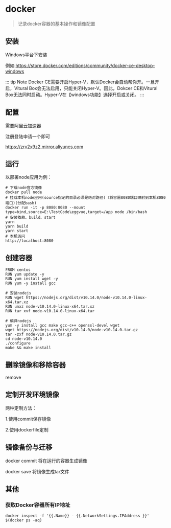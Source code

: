 # docker

> 记录docker容器的基本操作和镜像配置

## 安装

Windows平台下安装

例如:https://store.docker.com/editions/community/docker-ce-desktop-windows

::: tip Note
Docker CE需要开启Hyper-V，默认Docker会自动帮你开。一旦开启，Vitural Box会无法启用，只能关闭Hyper-V。因此，Dokcer CE和Vitural Box无法同时启动。Hyper-V在【windows功能】选择开启或关闭。
:::

## 配置

需要阿里云加速器

注册登陆申请一个即可

https://zrv2x9z2.mirror.aliyuncs.com

## 运行

以部署node应用为例：

```
# 下载node官方镜像
docker pull node
# 挂载本机node应用(source指定的目录必须是绝对路径)（将容器8080端口映射到本机8080端口)(分配bash)
docker run -it -p 8080:8080 --mount type=bind,source=E:\TestCode\eggvue,target=/app node /bin/bash
# 安装依赖、build、start
yarn
yarn build
yarn start
# 本机访问
http://localhost:8080
```

## 创建容器

```
FROM centos
RUN yum update -y
RUN yum install wget -y
RUN yum -y install gcc

# 安装nodejs
RUN wget https://nodejs.org/dist/v10.14.0/node-v10.14.0-linux-x64.tar.xz
RUN unxz node-v10.14.0-linux-x64.tar.xz
RUN tar xvf node-v10.14.0-linux-x64.tar

# 编译nodejs
yum -y install gcc make gcc-c++ openssl-devel wget
wget https://nodejs.org/dist/v10.14.0/node-v10.14.0.tar.gz
tar -zxf node-v10.14.0.tar.gz
cd node-v10.14.0
./configure
make && make install
```

## 删除镜像和移除容器

remove

## 定制开发环境镜像

两种定制方法：

1.使用commit保存镜像

2.使用dockerfile定制

## 镜像备份与迁移

docker commit 将在运行的容器生成镜像

docker save 将镜像生成tar文件

## 其他

### 获取Docker容器所有IP地址

```
docker inspect -f '{{.Name}} - {{.NetworkSettings.IPAddress }}' $(docker ps -aq)
```